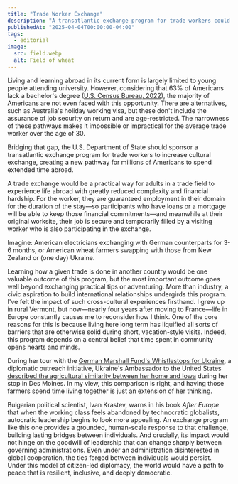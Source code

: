 ```yaml
---
title: "Trade Worker Exchange"
description: "A transatlantic exchange program for trade workers could build local relationships to U.S. allies that would be resilient against a change in the presidency."
publishedAt: "2025-04-04T00:00:00-04:00"
tags:
  - editorial
image:
  src: field.webp
  alt: Field of wheat
---
```


Living and learning abroad in its current form is largely limited to young people attending university. However, considering that 63% of Americans lack a bachelor's degree ([U.S. Census Bureau, 2022](https://www.pewresearch.org/short-reads/2022/04/12/10-facts-about-todays-college-graduates/)), the majority of Americans are not even faced with this opportunity. There are alternatives, such as Australia's holiday working visa, but these don't include the assurance of job security on return and are age-restricted. The narrowness of these pathways makes it impossible or impractical for the average trade worker over the age of 30.

Bridging that gap, the U.S. Department of State should sponsor a transatlantic exchange program for trade workers to increase cultural exchange, creating a new pathway for millions of Americans to spend extended time abroad.

A trade exchange would be a practical way for adults in a trade field to experience life abroad with greatly reduced complexity and financial hardship. For the worker, they are guaranteed employment in their domain for the duration of the stay—so participants who have loans or a mortgage will be able to keep those financial commitments—and meanwhile at their original worksite, their job is secure and temporarily filled by a visiting worker who is also participating in the exchange.

Imagine: American electricians exchanging with German counterparts for 3-6 months, or American wheat farmers swapping with those from New Zealand or (one day) Ukraine.

Learning how a given trade is done in another country would be one valuable outcome of this program, but the most important outcome goes well beyond exchanging practical tips or adventuring. More than industry, a civic aspiration to build international relationships undergirds this program. I've felt the impact of such cross-cultural experiences firsthand. I grew up in rural Vermont, but now—nearly four years after moving to France—life in Europe constantly causes me to reconsider how I think. One of the core reasons for this is because living here long term has liquified all sorts of barriers that are otherwise solid during short, vacation-style visits. Indeed, this program depends on a central belief that time spent in community opens hearts and minds.

During her tour with the [German Marshall Fund's Whistlestops for Ukraine](https://www.gmfus.org/whistlestops), a diplomatic outreach initiative, Ukraine's Ambassador to the United States [described the agricultural similarity between her home and Iowa](https://youtu.be/6hUASmaK5V0?si=4XAZBDyLiu1hhruR&t=87) during her stop in Des Moines. In my view, this comparison is right, and having those farmers spend time living together is just an extension of her thinking.

Bulgarian political scientist, Ivan Krastev, warns in his book _After Europe_ that when the working class feels abandoned by technocratic globalists, autocratic leadership begins to look more appealing. An exchange program like this one provides a grounded, human-scale response to that challenge, building lasting bridges between individuals. And crucially, its impact would not hinge on the goodwill of leadership that can change sharply between governing administrations. Even under an administration disinterested in global cooperation, the ties forged between individuals would persist. Under this model of citizen-led diplomacy, the world would have a path to peace that is resilient, inclusive, and deeply democratic.